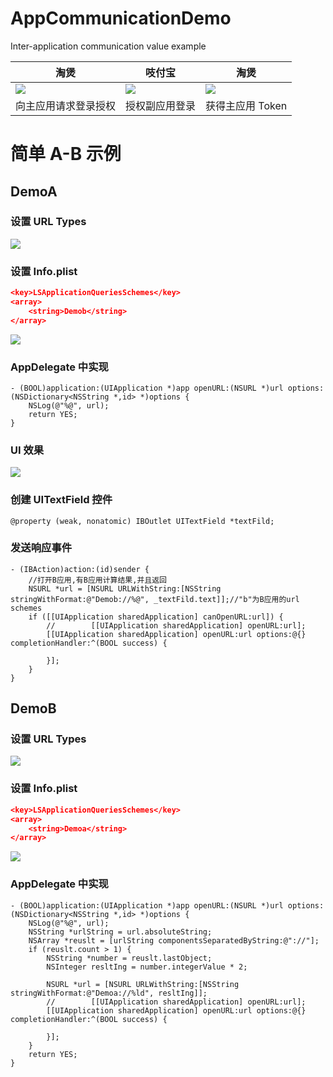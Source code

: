 # AppCommunicationDemo
Inter-application communication value example

|淘煲 |吱付宝 |淘煲 |
| ------------- | ------------- | ------------- | 
| ![](http://og1yl0w9z.bkt.clouddn.com/18-3-30/89909188.jpg) | ![](http://og1yl0w9z.bkt.clouddn.com/18-3-30/24785925.jpg) | ![](http://og1yl0w9z.bkt.clouddn.com/18-3-30/21930996.jpg) | 
| 向主应用请求登录授权 | 授权副应用登录 | 获得主应用 Token |

# 简单 A-B 示例
## DemoA
### 设置 URL Types

![](https://user-gold-cdn.xitu.io/2018/3/30/16275b7956e2682c?w=665&h=182&f=png&s=26852)

### 设置 Info.plist
```Json
<key>LSApplicationQueriesSchemes</key>
<array>
	<string>Demob</string>
</array>
```
![](https://user-gold-cdn.xitu.io/2018/3/30/16275c16ab2bf8da?w=752&h=36&f=png&s=13743)

### AppDelegate 中实现
```objc
- (BOOL)application:(UIApplication *)app openURL:(NSURL *)url options:(NSDictionary<NSString *,id> *)options {
    NSLog(@"%@", url);
    return YES;
}
```

### UI 效果
![](https://user-gold-cdn.xitu.io/2018/3/30/16275b995bce3c0b)

### 创建 UITextField 控件
```objc
@property (weak, nonatomic) IBOutlet UITextField *textFild;
```

### 发送响应事件
```objc
- (IBAction)action:(id)sender {
    //打开B应用,有B应用计算结果,并且返回
    NSURL *url = [NSURL URLWithString:[NSString stringWithFormat:@"Demob://%@", _textFild.text]];//"b"为B应用的url schemes
    if ([[UIApplication sharedApplication] canOpenURL:url]) {
        //        [[UIApplication sharedApplication] openURL:url];
        [[UIApplication sharedApplication] openURL:url options:@{} completionHandler:^(BOOL success) {
            
        }];
    }
}
```

## DemoB
### 设置 URL Types
![](https://user-gold-cdn.xitu.io/2018/3/30/16275c273c4973cf?w=579&h=158&f=png&s=25467)

### 设置 Info.plist
```Json
<key>LSApplicationQueriesSchemes</key>
<array>
	<string>Demoa</string>
</array>
```
![](https://user-gold-cdn.xitu.io/2018/3/30/16275c04b3971aa0?w=606&h=38&f=png&s=13596)

### AppDelegate 中实现
```objc
- (BOOL)application:(UIApplication *)app openURL:(NSURL *)url options:(NSDictionary<NSString *,id> *)options {
    NSLog(@"%@", url);
    NSString *urlString = url.absoluteString;
    NSArray *reuslt = [urlString componentsSeparatedByString:@"://"];
    if (reuslt.count > 1) {
        NSString *number = reuslt.lastObject;
        NSInteger resltIng = number.integerValue * 2;
        
        NSURL *url = [NSURL URLWithString:[NSString stringWithFormat:@"Demoa://%ld", resltIng]];
        //        [[UIApplication sharedApplication] openURL:url];
        [[UIApplication sharedApplication] openURL:url options:@{} completionHandler:^(BOOL success) {
            
        }];
    }
    return YES;
}
```
